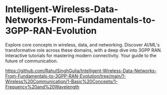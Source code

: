 # Intelligent-Wireless-Data-Networks-From-Fundamentals-to-3GPP-RAN-Evolution
Explore core concepts in wireless, data, and networking. Discover AI/ML's transformative role across these domains, with a deep dive into 3GPP RAN. Interactive tutorials for mastering modern connectivity. Your guide to the future of communication.

https://github.com/RahulSinghGulia/Intelligent-Wireless-Data-Networks-From-Fundamentals-to-3GPP-RAN-Evolution/tree/main/1-Wireless%20Communication/1-Basic%20Concepts/1-Frequency%20and%20Wavelength
